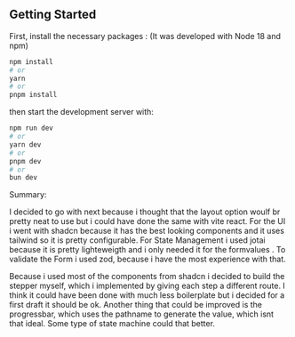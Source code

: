 ## Getting Started

First, install the necessary packages :
(It was developed with Node 18 and npm)

```bash
npm install
# or
yarn
# or
pnpm install

```

then start the development server with:

```bash
npm run dev
# or
yarn dev
# or
pnpm dev
# or
bun dev
```

Summary:

I decided to go with next because i thought that the layout option woulf br pretty neat to use but i could have done the same with vite react.
For the UI i went with shadcn because it has the best looking components and it uses tailwind so it is pretty configurable.
For State Management i used jotai because it is pretty lighteweigth and i only needed it for the formvalues .
To validate the Form i used zod, because i have the most experience with that.

Because i used most of the components from shadcn i decided to build the stepper myself, which i implemented by giving each step a different route. I think it could have been done with much less boilerplate but i decided for a first draft it should be ok.
Another thing that could be improved is the progressbar, which uses the pathname to generate the value, which isnt that ideal. Some type of state machine could that better.

